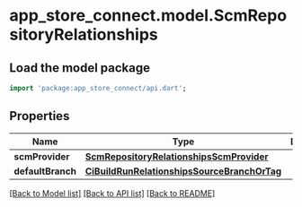 # app_store_connect.model.ScmRepositoryRelationships

## Load the model package
```dart
import 'package:app_store_connect/api.dart';
```

## Properties
Name | Type | Description | Notes
------------ | ------------- | ------------- | -------------
**scmProvider** | [**ScmRepositoryRelationshipsScmProvider**](ScmRepositoryRelationshipsScmProvider.md) |  | [optional] 
**defaultBranch** | [**CiBuildRunRelationshipsSourceBranchOrTag**](CiBuildRunRelationshipsSourceBranchOrTag.md) |  | [optional] 

[[Back to Model list]](../README.md#documentation-for-models) [[Back to API list]](../README.md#documentation-for-api-endpoints) [[Back to README]](../README.md)


